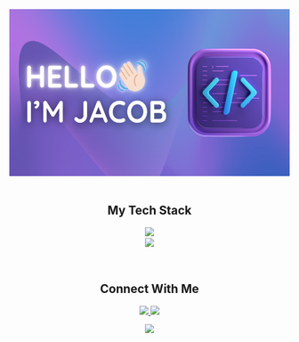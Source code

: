 <div align="center">
  <img src="assets/images/logo.png" alt="logo" height="300"/>
</div>

<br/>
<h2 align="center">My Tech Stack</h2>
<p align="center">
  <a href="go-skill-icons.vercel.app">
    <img src="https://go-skill-icons.vercel.app/api/icons?i=python,go,c,java,postgres,linux,bash"/><br>
    <img src="https://go-skill-icons.vercel.app/api/icons?i=githubactions,argocd,terraform,aws,docker,kubernetes,grafana,prometheus"/><br>
  </a>
</p>

<br/>
<h2 align="center">Connect With Me</h2>
<p align="center">
  <a href="https://www.linkedin.com/in/jacobjhlee/">
    <img src="https://go-skill-icons.vercel.app/api/icons?i=linkedin"/>
  </a>
  <a href="mailto:recipient@jacob.juhyung.lee@gmail.com">
    <img src="https://go-skill-icons.vercel.app/api/icons?i=gmail"/>
  </a>

<div id="header" align="center">
  <img src="https://media.giphy.com/media/v1.Y2lkPTc5MGI3NjExb2l0eXRxaGV3bG10cGdubXVuZDh6bzNycDlicnZodjg0cHZ3OG52cyZlcD12MV9pbnRlcm5hbF9naWZfYnlfaWQmY3Q9Zw/QDjpIL6oNCVZ4qzGs7/giphy.gif" width="200"/>
</div>
